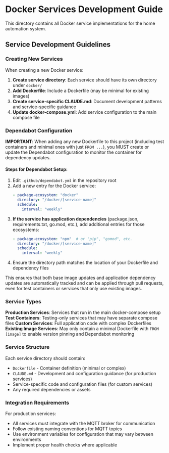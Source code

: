# Docker Services Development Guide

This directory contains all Docker service implementations for the home automation system.

## Service Development Guidelines

### Creating New Services

When creating a new Docker service:

1. **Create service directory**: Each service should have its own directory under `docker/`
2. **Add Dockerfile**: Include a Dockerfile (may be minimal for existing images)
3. **Create service-specific CLAUDE.md**: Document development patterns and service-specific guidance
4. **Update docker-compose.yml**: Add service configuration to the main compose file

### Dependabot Configuration

**IMPORTANT**: When adding any new Dockerfile to this project (including test containers and minimal ones with just `FROM ...`), you MUST create or update the Dependabot configuration to monitor the container for dependency updates.

#### Steps for Dependabot Setup:
1. Edit `.github/dependabot.yml` in the repository root
2. Add a new entry for the Docker service:
   ```yaml
   - package-ecosystem: "docker"
     directory: "/docker/[service-name]"
     schedule:
       interval: "weekly"
   ```
3. **If the service has application dependencies** (package.json, requirements.txt, go.mod, etc.), add additional entries for those ecosystems:
   ```yaml
   - package-ecosystem: "npm"  # or "pip", "gomod", etc.
     directory: "/docker/[service-name]"
     schedule:
       interval: "weekly"
   ```
4. Ensure the directory path matches the location of your Dockerfile and dependency files

This ensures that both base image updates and application dependency updates are automatically tracked and can be applied through pull requests, even for test containers or services that only use existing images.

### Service Types

**Production Services**: Services that run in the main docker-compose setup
**Test Containers**: Testing-only services that may have separate compose files
**Custom Services**: Full application code with complex Dockerfiles
**Existing Image Services**: May only contain a minimal Dockerfile with `FROM [image]` to enable version pinning and Dependabot monitoring

### Service Structure

Each service directory should contain:
- `Dockerfile` - Container definition (minimal or complex)
- `CLAUDE.md` - Development and configuration guidance (for production services)
- Service-specific code and configuration files (for custom services)
- Any required dependencies or assets

### Integration Requirements

For production services:
- All services must integrate with the MQTT broker for communication
- Follow existing naming conventions for MQTT topics
- Use environment variables for configuration that may vary between environments
- Implement proper health checks where applicable
